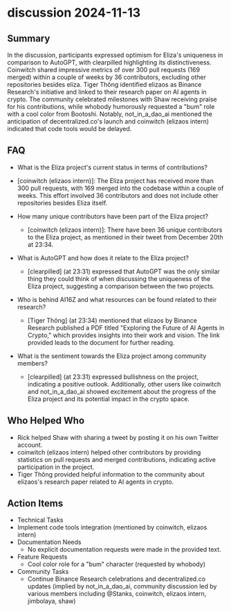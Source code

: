 # discussion 2024-11-13

## Summary

In the discussion, participants expressed optimism for Eliza's uniqueness in comparison to AutoGPT, with clearpilled highlighting its distinctiveness. Coinwitch shared impressive metrics of over 300 pull requests (169 merged) within a couple of weeks by 36 contributors, excluding other repositories besides eliza. Tiger Thông identified elizaos as Binance Research's initiative and linked to their research paper on AI agents in crypto. The community celebrated milestones with Shaw receiving praise for his contributions, while whobody humorously requested a "bum" role with a cool color from Bootoshi. Notably, not_in_a_dao_ai mentioned the anticipation of decentralized.co's launch and coinwitch (elizaos intern) indicated that code tools would be delayed.

## FAQ

- What is the Eliza project's current status in terms of contributions?
- [coinwitch (elizaos intern)]: The Eliza project has received more than 300 pull requests, with 169 merged into the codebase within a couple of weeks. This effort involved 36 contributors and does not include other repositories besides Eliza itself.

- How many unique contributors have been part of the Eliza project?

    - [coinwitch (elizaos intern)]: There have been 36 unique contributors to the Eliza project, as mentioned in their tweet from December 20th at 23:34.

- What is AutoGPT and how does it relate to the Eliza project?

    - [clearpilled] (at 23:31) expressed that AutoGPT was the only similar thing they could think of when discussing the uniqueness of the Eliza project, suggesting a comparison between the two projects.

- Who is behind AI16Z and what resources can be found related to their research?

    - [Tiger Thông] (at 23:34) mentioned that elizaos by Binance Research published a PDF titled "Exploring the Future of AI Agents in Crypto," which provides insights into their work and vision. The link provided leads to the document for further reading.

- What is the sentiment towards the Eliza project among community members?
    - [clearpilled] (at 23:31) expressed bullishness on the project, indicating a positive outlook. Additionally, other users like coinwitch and not_in_a_dao_ai showed excitement about the progress of the Eliza project and its potential impact in the crypto space.

## Who Helped Who

- Rick helped Shaw with sharing a tweet by posting it on his own Twitter account.
- coinwitch (elizaos intern) helped other contributors by providing statistics on pull requests and merged contributions, indicating active participation in the project.
- Tiger Thông provided helpful information to the community about elizaos's research paper related to AI agents in crypto.

## Action Items

- Technical Tasks
- Implement code tools integration (mentioned by coinwitch, elizaos intern)
- Documentation Needs
    - No explicit documentation requests were made in the provided text.
- Feature Requests
    - Cool color role for a "bum" character (requested by whobody)
- Community Tasks
    - Continue Binance Research celebrations and decentralized.co updates (implied by not_in_a_dao_ai, community discussion led by various members including @Stanks, coinwitch, elizaos intern, jimbolaya, shaw)
